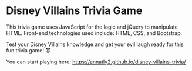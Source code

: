 # Disney Villains Trivia Game

This trivia game uses JavaScript for the logic and jQuery to manipulate HTML. 
Front-end technologies used include:  HTML, CSS, and Bootstrap.

Test your Disney Villains knowledge and get your evil laugh ready for this fun trivia game! :smiling_imp:

You can start playing here:
https://annatly2.github.io/disney-villains-trivia/